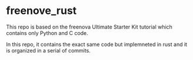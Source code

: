 # freenove_rust

This repo is based on the freenova Ultimate Starter Kit tutorial which contains only Python and C code.

In this repo, it contains the exact same code but implemneted in rust and it is organized in a serial of commits.
